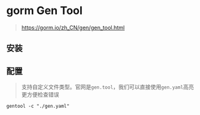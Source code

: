 # gorm Gen Tool
> https://gorm.io/zh_CN/gen/gen_tool.html

## 安装

## 配置
> 支持自定义文件类型。官网是`gen.tool`，我们可以直接使用`gen.yaml`高亮更方便检查错误
```gentool
gentool -c "./gen.yaml"
```